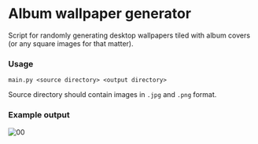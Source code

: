 # Album wallpaper generator

Script for randomly generating desktop wallpapers tiled with album covers
(or any square images for that matter).

### Usage

```
main.py <source directory> <output directory>
```

Source directory should contain images in `.jpg` and `.png` format.

### Example output

![00](https://user-images.githubusercontent.com/27107761/152076199-7eb2d083-3d74-4d80-b3bc-a4807801c8fb.png)

